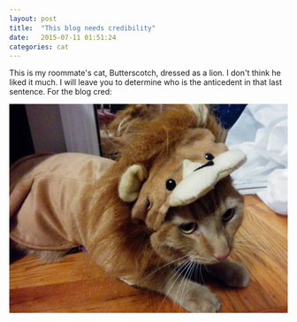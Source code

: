 ```yaml
---
layout: post
title:  "This blog needs credibility"
date:   2015-07-11 01:51:24
categories: cat
---
```


This is my roommate's cat, Butterscotch, dressed as a lion. I don't think he liked it much. I will leave you to determine who is the anticedent in 
that last sentence. For the blog cred:

![An angry cat dressed as a lion](/images/butterscotch.jpg)
